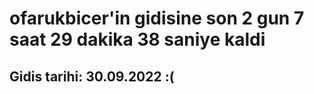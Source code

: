 # ofarukbicer'in gidisine son 2 gun 7 saat 29 dakika 38 saniye kaldi

## Gidis tarihi: 30.09.2022 :(